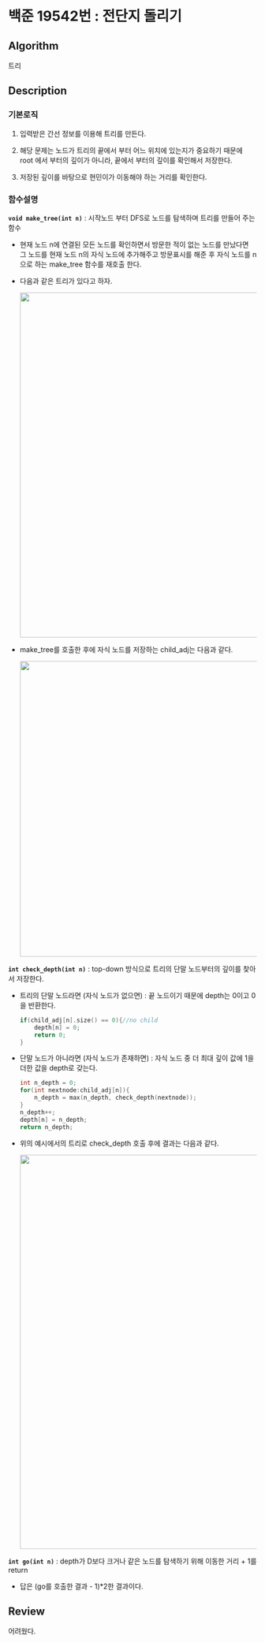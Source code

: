 # 백준 19542번 : 전단지 돌리기

## Algorithm

트리

## Description

### 기본로직

1. 입력받은 간선 정보를 이용해 트리를 만든다.

2. 해당 문제는 노드가 트리의 끝에서 부터 어느 위치에 있는지가 중요하기 때문에 root 에서 부터의 깊이가 아니라, 끝에서 부터의 깊이를 확인해서 저장한다.

3. 저장된 깊이를 바탕으로 현민이가 이동해야 하는 거리를 확인한다.

### 함수설명

**`void make_tree(int n)`** : 시작노드 부터 DFS로 노드를 탐색하며 트리를 만들어 주는 함수

+ 현재 노드 n에 연결된 모든 노드를 확인하면서 방문한 적이 없는 노드를 만났다면 그 노드를 현재 노드 n의 자식 노드에 추가해주고 방문표시를 해준 후 자식 노드를 n으로 하는 make_tree 함수를 재호출 한다.

+ 다음과 같은 트리가 있다고 하자.

    <img src="https://user-images.githubusercontent.com/33089715/110231309-68fb0e80-7f5a-11eb-9820-861a9aa33a48.png" width="700">

+ make_tree를 호출한 후에 자식 노드를 저장하는 child_adj는 다음과 같다.

    <img src="https://user-images.githubusercontent.com/33089715/110231545-b2982900-7f5b-11eb-9905-9361c36ae1c0.png" width="600">

**`int check_depth(int n)`** : top-down 방식으로 트리의 단말 노드부터의 깊이를 찾아서 저장한다.

+ 트리의 단말 노드라면 (자식 노드가 없으면) : 끝 노드이기 때문에 depth는 0이고 0을 반환한다.

    ```cpp
    if(child_adj[n].size() == 0){//no child
        depth[n] = 0;
        return 0;
    }
    ```
+ 단말 노드가 아니라면 (자식 노드가 존재하면) : 자식 노드 중 더 최대 깊이 값에 1을 더한 값을 depth로 갖는다.
    ```cpp
    int n_depth = 0;
    for(int nextnode:child_adj[n]){
        n_depth = max(n_depth, check_depth(nextnode));
    }
    n_depth++;
    depth[n] = n_depth;
    return n_depth;
    ```
+ 위의 예시에서의 트리로 check_depth 호출 후에 결과는 다음과 같다.

    <img src="https://user-images.githubusercontent.com/33089715/110231816-7bc31280-7f5d-11eb-8640-c6a294132c1a.png" width="800">

**`int go(int n)`** : depth가 D보다 크거나 같은 노드를 탐색하기 위해 이동한 거리 + 1를 return

+ 답은 (go를 호출한 결과 - 1)*2한 결과이다.

## Review

어려웠다.